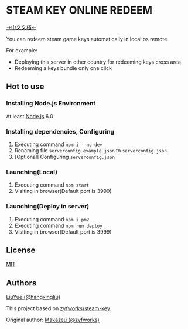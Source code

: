 # STEAM KEY ONLINE REDEEM

[->中文文档<-](README.zh-CN.md)

You can redeem steam game keys automatically in local os remote.

For example:

- Deploying this server in other country for redeeming keys cross area.
- Redeeming a keys bundle only one click

## Hot to use

### Installing Node.js Environment

At least
[Node.js](https://nodejs.org/en/)
6.0

### Installing dependencies, Configuring 

1. Executing command `npm i --no-dev`
2. Renaming file `serverconfig.example.json` to `serverconfig.json`
3. [Optional] Configuring `serverconfig.json`

### Launching(Local)

1. Executing command `npm start`
2. Visiting in browser(Default port is 3999)

### Launching(Deploy in server)

1. Executing command `npm i pm2`
2. Executing command `npm run deploy`
3. Visiting in browser(Default port is 3999)

## License

[MIT](LICENSE)

## Authors

[LiuYue (@hangxingliu)](https://github.com/hangxingliu)

This project based on [zyfworks/steam-key][ORIGINAL_REPO].

Original author: [Makazeu (@zyfworks)](https://github.com/zyfworks)



[ORIGINAL_REPO]: https://github.com/zyfworks
